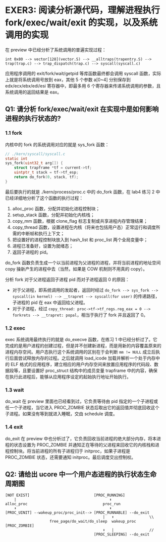 # EXER3: 阅读分析源代码，理解进程执行 fork/exec/wait/exit 的实现，以及系统调用的实现

在 preview 中已经分析了系统调用的普遍实现过程：

`int 0x80 --> vector[128](vector.S) --> __alltraps(trapentry.S) --> trap(trap.c) --> trap_dispatch(trap.c) --> syscall(syscall.c)`

应用程序调用的 exit/fork/wait/getpid 等库函数最终都会调用 syscall 函数，实际上就是将系统调用号放到 eax，其他 5 个参数 a[0~4] 分别保存到 edx/ecx/ebx/edi/esi 寄存器中，即最多用 6 个寄存器来传递系统调用的参数，且系统调用的返回结果是 eax。

## Q1: 请分析 fork/exec/wait/exit 在实现中是如何影响进程的执行状态的?

### 1.1 fork

内核中的 fork 的系统调用对应的就是 sys_fork 函数：

```C
// ./kern/syscall/syscall.c
static int
sys_fork(uint32_t arg[]) {
    struct trapframe *tf = current->tf;
    uintptr_t stack = tf->tf_esp;
    return do_fork(0, stack, tf);
}
```

最后要执行的就是 ./kern/process/proc.c 中的 do_fork 函数，在 lab4 练习 2 中已经详细地分析了这个函数的执行过程：

1. alloc_proc 函数，分配并初始化进程控制块；
2. setup_stack 函数，分配并初始化内核栈；
3. copy_mm 函数，根据 clone_flag 标志复制或共享进程内存管理结果；
4. copy_thread 函数，设置进程在内核（将来也包括用户态）正常运行和调度所需的中断帧和执行上下文；
5. 把设置好的进程控制块放入到 hash_list 和 proc_list 两个全局变量中；
6. 进程已准备好，设置为就绪态；
7. 返回子进程的 pid。

do_fork 函数负责生成一个以当前进程为父进程的进程，并将当前进程的地址空间 copy 操新产生的进程中去（当然，如果是 COW 机制则不用真的 copy）。

分析 fork 对于父进程返回子进程 pid 而对子进程返回 0 的原因：

- 对于父进程，即系统调用的发起者，返回时经过 `do_fork --> sys_fork --> syscall(in kernel) --> __trapret --> syscall(for user)` 的传递路径，子进程的 pid 在 eax 中返回给父进程。
- 对于子进程，经过 `copy_thread: proc->tf->tf_regs.reg_eax = 0 --> forkrets --> __trapret: popal`，相当于执行了 fork 并且返回了 0。

### 1.2 exec

exec 系统调用最终执行的就是 do_execve 函数，在练习 1 中已经分析过了。它完成的是用户进程的创建过程，但是并不创建新进程，而是用新的内容覆盖原来的进程内存空间。用户态执行这个系统调用的区别在于会判断 `mm != NULL` 成立后执行后面尝试释放内存的过程。之后就调用 load_icode 加载并解析一个处于内存中的 ELF 格式的应用程序，建立相应的用户内存空间来放置应用程序的代码段、数据段等，且要设置好 proc_struct 结构中的成员变量 trapframe 中的内容，确保在执行此进程后，能够从应用程序设定的起始执行地址开始执行。

### 1.3 wait

do_wait 在 preview 里面也已经看到过，它负责等待由 pid 指定的一个子进程或任一个子进程，当它进入 PROC_ZOMBIE 状态后取出它的返回值并彻底回收这个子进程。如果没有等到就进入睡眠，交由 schedule 调度。

### 1.4 exit

do_exit 在 preview 中也分析过了，它负责回收当前进程的绝大部分内存，将本进程的状态设置为 PROC_ZOMBIE 并通知正在等待的父进程来回收它的内核栈和进程控制块。将当前进程的所有子进程归于 initproc，如果子进程是 PROC_ZOMBIE 状态，还需要通知 initproc。最后调度交出控制权。

## Q2: 请给出 ucore 中一个用户态进程的执行状态生命周期图

```shell
[NOT EXIST]                             [PROC_RUNNING]
    |                                          ⬆
alloc_proc                                  proc_run
    ⬇                                          ⬇
[PROC_UINIT] --wakeup_proc/proc_init--> [PROC_RUNNABLE] --do_exit
                                            |   ⬆                \\
                    free_page/do_wait/do_sleep  wakeup_proc      [PROC_ZOMBIE]
                                            ⬇   |                //
                                        [PROC_SLEEPING] --do_exit
```
